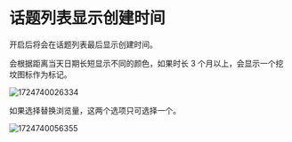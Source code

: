 # 话题列表显示创建时间

开启后将会在话题列表最后显示创建时间。

会根据距离当天日期长短显示不同的颜色，如果时长 3 个月以上，会显示一个挖坟图标作为标记。

![1724740026334](https://imgurl.zishu.me/2024/08/1724740026334.webp)

如果选择替换浏览量，这两个选项只可选择一个。

![1724740056355](https://imgurl.zishu.me/2024/08/1724740056355.webp)
